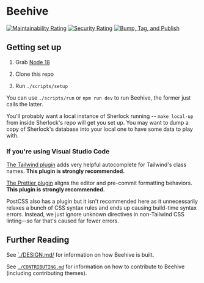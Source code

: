 # Beehive

[![Maintainability Rating](https://sonarcloud.io/api/project_badges/measure?project=broadinstitute_beehive&metric=sqale_rating)](https://sonarcloud.io/summary/new_code?id=broadinstitute_beehive)
[![Security Rating](https://sonarcloud.io/api/project_badges/measure?project=broadinstitute_beehive&metric=security_rating)](https://sonarcloud.io/summary/new_code?id=broadinstitute_beehive)
[![Bump, Tag, and Publish](https://github.com/broadinstitute/beehive/actions/workflows/build.yaml/badge.svg)](https://github.com/broadinstitute/beehive/actions/workflows/build.yaml)


## Getting set up

1. Grab [Node 18](https://nodejs.org/en/download)

2. Clone this repo

3. Run `./scripts/setup`

You can use `./scripts/run` or `npm run dev` to run Beehive, the former just calls the latter.

You'll probably want a local instance of Sherlock running -- `make local-up` from inside Sherlock's repo will get you set up. You may want to dump a copy of Sherlock's database into your local one to have some data to play with.

### If you're using Visual Studio Code

[The Tailwind plugin](vscode:extension/bradlc.vscode-tailwindcss) adds very helpful autocomplete for Tailwind's class names. **This plugin is strongly recommended.**

[The Prettier plugin](vscode:extension/esbenp.prettier-vscode) aligns the editor and pre-commit formatting behaviors. **This plugin is strongly recommended.**

PostCSS also has a plugin but it isn't recommended here as it unnecessarily relaxes a bunch of CSS syntax rules and ends up causing build-time syntax errors. Instead, we just ignore unknown directives in non-Tailwind CSS linting--so far that's caused far fewer errors.

## Further Reading

See [`./DESIGN.md/](./DESIGN.md) for information on how Beehive is built.

See [`./CONTRIBUTING.md`](./CONTRIBUTING.md) for information on how to contribute to Beehive (including contributing themes).
